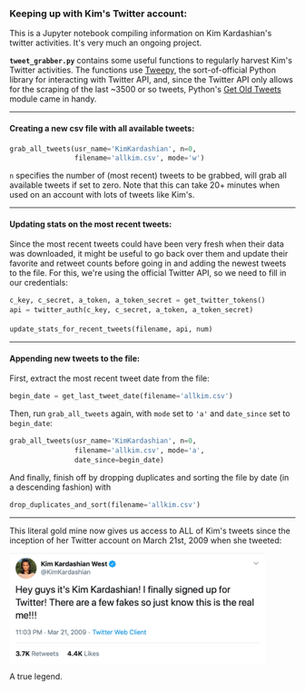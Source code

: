 ### Keeping up with Kim's Twitter account:

This is a Jupyter notebook compiling information on Kim Kardashian's 
twitter activities. It's very much an ongoing project.

<b>`tweet_grabber.py`</b> contains some useful functions to 
regularly harvest Kim's Twitter activities. The functions use 
<a href="https://tweepy.readthedocs.io/en/latest/">Tweepy</a>, 
the sort-of-official Python library for interacting with Twitter API, 
and, since the Twitter API only allows for the scraping of the last 
~3500 or so tweets, 
Python's <a href="https://github.com/Mottl/GetOldTweets3">Get Old 
Tweets</a> module came in handy.

<hr>

#### Creating a new csv file with all available tweets:</b>

```python
grab_all_tweets(usr_name='KimKardashian', n=0, 
                filename='allkim.csv', mode='w')
```
`n` specifies the number of (most recent) tweets to be grabbed, 
will grab all available tweets if set to zero. 
Note that this can take 20+ minutes when 
used on an account with lots of tweets like Kim's.

<hr>

#### Updating stats on the most recent tweets:

Since the most recent tweets could have been very fresh
when their data was downloaded, it might be useful to
go back over them and update their favorite and retweet counts
before going in and adding the newest tweets to the file.
For this, we're using the official Twitter API, so we need
to fill in our credentials:

```python
c_key, c_secret, a_token, a_token_secret = get_twitter_tokens()
api = twitter_auth(c_key, c_secret, a_token, a_token_secret)

update_stats_for_recent_tweets(filename, api, num)
```
<hr>

#### Appending new tweets to the file:

First, extract the most recent tweet date from the file:

```python
begin_date = get_last_tweet_date(filename='allkim.csv')
```
Then, run `grab_all_tweets` again, with `mode` 
set to `'a'` and `date_since` set to `begin_date`:

```python
grab_all_tweets(usr_name='KimKardashian', n=0, 
                filename='allkim.csv', mode='a', 
                date_since=begin_date)
```

And finally, finish off by dropping duplicates 
and sorting the file by date (in a descending fashion) with 
```python
drop_duplicates_and_sort(filename='allkim.csv')
```
<hr>

This literal gold mine now gives us access to ALL 
of Kim's tweets since the inception of her Twitter 
account on March 21st, 2009 when she tweeted:


<img src="screenshots/Kim_first_tweet.png" width="450" 
alt="Kim's first tweet" title="Kim's first tweet" align="center"/>

A true legend. 